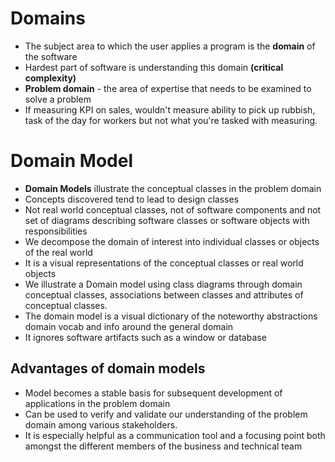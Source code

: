 # Domains
- The subject area to which the user applies a program is the **domain** of the software
- Hardest part of software is understanding this domain **(critical complexity)** 
- **Problem domain** - the area of expertise that needs to be examined to solve a problem
-  If measuring KPI on sales, wouldn't measure ability to pick up rubbish, task of the day for workers but not what you're tasked with measuring.


# Domain Model

- **Domain Models** illustrate the conceptual classes in the problem domain
- Concepts discovered tend to lead to design classes
- Not real world conceptual classes, not of software components and not set of diagrams describing software classes or software objects with responsibilities
- We decompose the domain of interest into individual classes or objects of the real world
- It is a visual representations of the conceptual classes or real world objects 
- We illustrate a Domain model using class diagrams through domain conceptual classes, associations between classes and attributes of conceptual classes.   
- The domain model is a visual dictionary of the noteworthy abstractions domain vocab and info around the general domain
- It ignores software artifacts such as a window or database
## Advantages of domain models

- Model becomes a stable basis for subsequent development of applications in the problem domain 
- Can be used to verify and validate our understanding of the problem domain among various stakeholders.
- It is especially helpful as a communication tool and a focusing point both amongst the different members of the business and technical team

